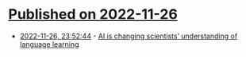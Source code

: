 # [Published on 2022-11-26](index.md)

* [2022-11-26, 23:52:44](https://lobste.rs/s/bsrxdn/ai_is_changing_scientists_understanding) - [AI is changing scientists’ understanding of language learning](https://theconversation.com/ai-is-changing-scientists-understanding-of-language-learning-and-raising-questions-about-an-innate-grammar-190594)
